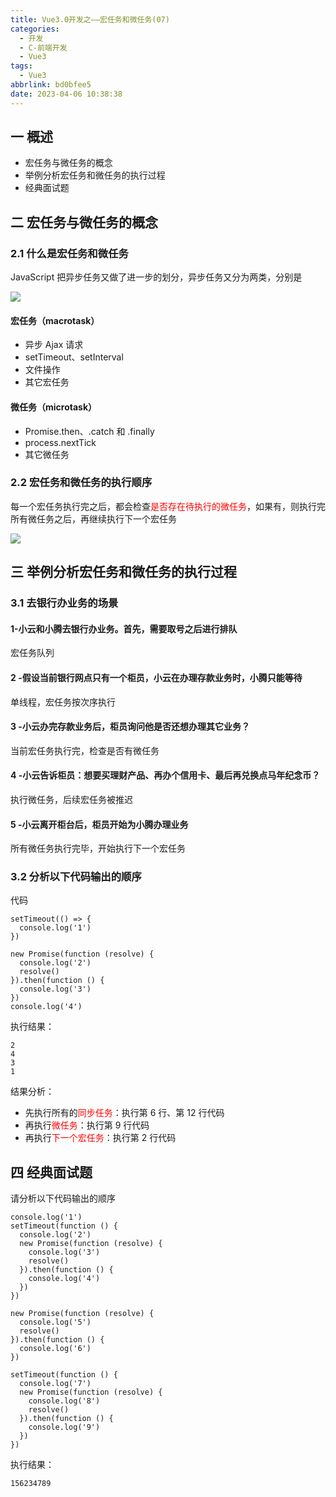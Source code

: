 ```yaml
---
title: Vue3.0开发之——宏任务和微任务(07)
categories:
  - 开发
  - C-前端开发
  - Vue3
tags:
  - Vue3
abbrlink: bd0bfee5
date: 2023-04-06 10:38:38
---
```

## 一 概述

*  宏任务与微任务的概念
* 举例分析宏任务和微任务的执行过程
*  经典面试题

<!--more-->

## 二  宏任务与微任务的概念

### 2.1 什么是宏任务和微任务

JavaScript 把异步任务又做了进一步的划分，异步任务又分为两类，分别是

![][1]

#### 宏任务（macrotask）

* 异步 Ajax 请求
* setTimeout、setInterval
* 文件操作
* 其它宏任务

#### 微任务（microtask）

* Promise.then、.catch 和 .finally
* process.nextTick
* 其它微任务

### 2.2  宏任务和微任务的执行顺序

每一个宏任务执行完之后，都会检查<font color=red>是否存在待执行的微任务</font>，如果有，则执行完所有微任务之后，再继续执行下一个宏任务

![][2]

## 三  举例分析宏任务和微任务的执行过程

### 3.1  去银行办业务的场景

#### 1-小云和小腾去银行办业务。首先，需要取号之后进行排队

宏任务队列

#### 2 -假设当前银行网点只有一个柜员，小云在办理存款业务时，小腾只能等待

单线程，宏任务按次序执行

#### 3 -小云办完存款业务后，柜员询问他是否还想办理其它业务？

当前宏任务执行完，检查是否有微任务

#### 4 -小云告诉柜员：想要买理财产品、再办个信用卡、最后再兑换点马年纪念币？

执行微任务，后续宏任务被推迟

#### 5 -小云离开柜台后，柜员开始为小腾办理业务

所有微任务执行完毕，开始执行下一个宏任务

### 3.2 分析以下代码输出的顺序

代码

```
setTimeout(() => {
  console.log('1')
})

new Promise(function (resolve) {
  console.log('2')
  resolve()
}).then(function () {
  console.log('3')
})
console.log('4')
```

执行结果：

```
2
4
3
1
```

结果分析：

* 先执行所有的<font color=red>同步任务</font>：执行第 6 行、第 12 行代码
* 再执行<font color=red>微任务</font>：执行第 9 行代码
* 再执行<font color=red>下一个宏任务</font>：执行第 2 行代码

## 四 经典面试题

请分析以下代码输出的顺序

```
console.log('1')
setTimeout(function () {
  console.log('2')
  new Promise(function (resolve) {
    console.log('3')
    resolve()
  }).then(function () {
    console.log('4')
  })
})

new Promise(function (resolve) {
  console.log('5')
  resolve()
}).then(function () {
  console.log('6')
})

setTimeout(function () {
  console.log('7')
  new Promise(function (resolve) {
    console.log('8')
    resolve()
  }).then(function () {
    console.log('9')
  })
})
```

执行结果：

```
156234789
```



[1]:https://raw.githubusercontent.com/PGzxc/CDN/master/blog-vue/vue3.0-day1-07-task-macro-micro.png
[2]:https://raw.githubusercontent.com/PGzxc/CDN/master/blog-vue/vue3.0-day1-07-task-macro-micro-progress.png